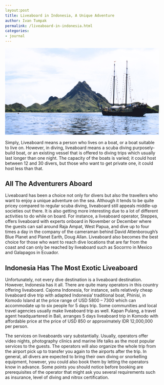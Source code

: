 ```yaml
---
layout:post
title: Liveaboard in Indonesia, A Unique Adventure
author: Ivan Tumpak
permalink: /liveaboard-in-indonesia.html
categories:
- journal
---
```

<img class="img-responsive feat-post-img" src="/images/spots/liveaboard-in-indonesia.jpg" />

Simply, Liveaboard means a person who lives on a boat, or a boat suitable to live on. However, in diving, liveaboard means a scuba diving purposely-build boat, or an existing vessel that is offered to diving trips which usually last longer than one night. The capacity of the boats is varied; it could host between 12 and 30 divers, but those who want to get private one, it could host less than that.

## All The Adventurers Aboard
Liveaboard has been a choice not only for divers but also the travellers who want to enjoy a unique adventure on the sea. Although it tends to be quite pricey compared to regular scuba diving, liveaboard still appeals middle-up societies out there. It is also getting more interesting due to a lot of different activities to do while on board. For instance, a liveaboard operator, Steppes, offers liveaboard with experts onboard in November or December where the guests can sail around Raja Ampat, West Papua, and dive up to four times a day in the company of the cameraman behind David Attenborough’s Blue Planet and Planet Earth, Doug Allan. Liveaboard also becomes the best choice for those who want to reach dive locations that are far from the coast and can only be reached by liveaboard such as Socorrro in Mexico and Galapagos in Ecuador.

## Indonesia Has The Most Exotic Liveaboard
Unfortunately, not every dive destination is a liveaboard destination. However, Indonesia has it all. There are quite many operators in this country offering liveaboard. Cajoma Indonesia, for instance, sells relatively cheap liveaboard dive trip with adapted Indonesia’ traditional boat, Phinisi, in Komodo Island at the price range of USD 5800 – 7300 which can accommodate up to six people for 5 days trip. Some communities and local travel agencies usually make liveaboard trip as well. Kapan Pulang, a travel agent headquartered in Bali, arranges 5 days liveaboard trip in Komodo with affordable price at the price of USD 850 or approximately IDR 12,000,000 per person.

The services on liveaboards vary substantially. Usually, operators offer video nights, photography clinics and marine life talks as the most popular services to the guests. The operators will also organize the whole trip from the airport pick up to transfer you again to the airports after the trip. In general, all divers are expected to bring their own diving or snorkelling equipment, however, you could also book them by letting the operators know in advance. Some points you should notice before booking are prerequisites of the operator that might ask you several requirements such as insurance, level of diving and nitrox certification.
